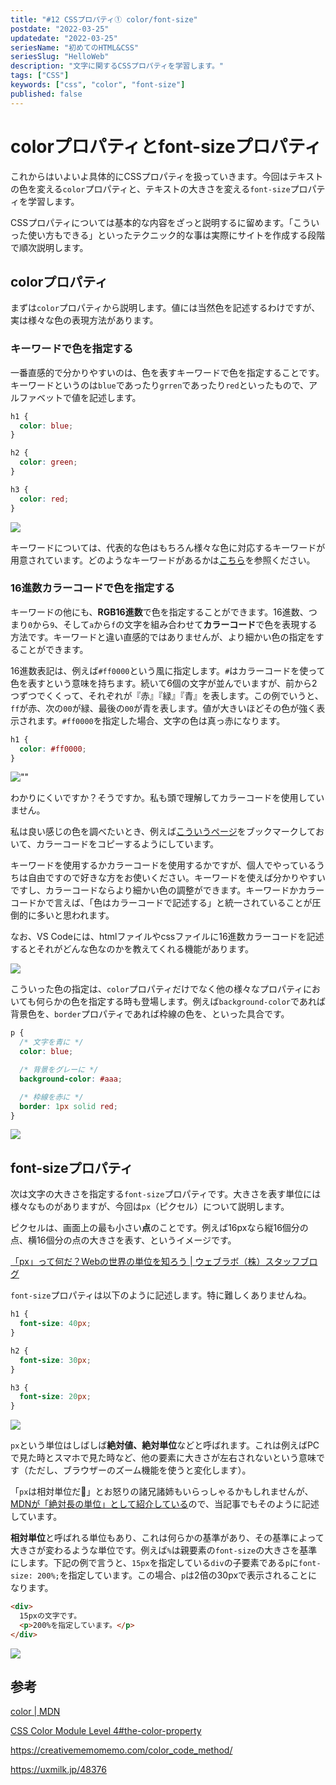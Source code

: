 ```yaml
---
title: "#12 CSSプロパティ① color/font-size"
postdate: "2022-03-25"
updatedate: "2022-03-25"
seriesName: "初めてのHTML&CSS"
seriesSlug: "HelloWeb"
description: "文字に関するCSSプロパティを学習します。"
tags: ["CSS"]
keywords: ["css", "color", "font-size"]
published: false
---
```


# colorプロパティとfont-sizeプロパティ

これからはいよいよ具体的にCSSプロパティを扱っていきます。今回はテキストの色を変える`color`プロパティと、テキストの大きさを変える`font-size`プロパティを学習します。

<aside>

CSSプロパティについては基本的な内容をざっと説明するに留めます。「こういった使い方もできる」といったテクニック的な事は実際にサイトを作成する段階で順次説明します。

</aside>

## colorプロパティ

まずは`color`プロパティから説明します。値には当然色を記述するわけですが、実は様々な色の表現方法があります。

### キーワードで色を指定する

一番直感的で分かりやすいのは、色を表すキーワードで色を指定することです。キーワードというのは`blue`であったり`grren`であったり`red`といったもので、アルファベットで値を記述します。

```css
h1 {
  color: blue;
}

h2 {
  color: green;
}

h3 {
  color: red;
}
```

![](images/image01.png)

キーワードについては、代表的な色はもちろん様々な色に対応するキーワードが用意されています。どのようなキーワードがあるかは[こちら](https://developer.mozilla.org/ja/docs/Web/CSS/color_value#%E8%89%B2%E3%82%AD%E3%83%BC%E3%83%AF%E3%83%BC%E3%83%89)を参照ください。

### 16進数カラーコードで色を指定する

キーワードの他にも、**RGB16進数**で色を指定することができます。16進数、つまり`0`から`9`、そして`a`から`f`の文字を組み合わせて**カラーコード**で色を表現する方法です。キーワードと違い直感的ではありませんが、より細かい色の指定をすることができます。

16進数表記は、例えば`#ff0000`という風に指定します。`#`はカラーコードを使って色を表すという意味を持ちます。続いて6個の文字が並んでいますが、前から2つずつでくくって、それぞれが『赤』『緑』『青』を表します。この例でいうと、`ff`が赤、次の`00`が緑、最後の`00`が青を表します。値が大きいほどその色が強く表示されます。`#ff0000`を指定した場合、文字の色は真っ赤になります。

```css
h1 {
  color: #ff0000;
}
```

![""](images/image02.png)

わかりにくいですか？そうですか。私も頭で理解してカラーコードを使用していません。

私は良い感じの色を調べたいとき、例えば[こういうページ](https://itsakura.com/html-color-codes)をブックマークしておいて、カラーコードをコピーするようにしています。

キーワードを使用するかカラーコードを使用するかですが、個人でやっているうちは自由ですので好きな方をお使いください。キーワードを使えば分かりやすいですし、カラーコードならより細かい色の調整ができます。キーワードかカラーコードかで言えば、「色はカラーコードで記述する」と統一されていることが圧倒的に多いと思われます。

<aside>

なお、VS Codeには、htmlファイルやcssファイルに16進数カラーコードを記述するとそれがどんな色なのかを教えてくれる機能があります。

![](./images/image03.png)

</aside>

こういった色の指定は、`color`プロパティだけでなく他の様々なプロパティにおいても何らかの色を指定する時も登場します。例えば`background-color`であれば背景色を、`border`プロパティであれば枠線の色を、といった具合です。

```css
p {
  /* 文字を青に */
  color: blue;

  /* 背景をグレーに */
  background-color: #aaa;

  /* 枠線を赤に */
  border: 1px solid red;
}
```

![](./images/image06.png)


## font-sizeプロパティ

次は文字の大きさを指定する`font-size`プロパティです。大きさを表す単位には様々なものがありますが、今回は`px`（ピクセル）について説明します。

ピクセルは、画面上の最も小さい**点**のことです。例えば16pxなら縦16個分の点、横16個分の点の大きさを表す、というイメージです。

[「px」って何だ？Webの世界の単位を知ろう | ウェブラボ（株）スタッフブログ](https://www.weblab.co.jp/blog/staff/design/8436.html)

`font-size`プロパティは以下のように記述します。特に難しくありませんね。

```css:title=style.css
h1 {
  font-size: 40px;
}

h2 {
  font-size: 30px;
}

h3 {
  font-size: 20px;
}
```

![](./images/image04.png)

`px`という単位はしばしば**絶対値、絶対単位**などと呼ばれます。これは例えばPCで見た時とスマホで見た時など、他の要素に大きさが左右されないという意味です（ただし、ブラウザーのズーム機能を使うと変化します）。

<aside>

「`px`は相対単位だ🤬」とお怒りの諸兄諸姉もいらっしゃるかもしれませんが、[MDNが「絶対長の単位」として紹介している](https://developer.mozilla.org/ja/docs/Learn/CSS/Building_blocks/Values_and_units)ので、当記事でもそのように記述しています。

</aside>

**相対単位**と呼ばれる単位もあり、これは何らかの基準があり、その基準によって大きさが変わるような単位です。例えば`%`は親要素の`font-size`の大きさを基準にします。下記の例で言うと、`15px`を指定している`div`の子要素である`p`に`font-size: 200%;`を指定しています。この場合、`p`は2倍の30pxで表示されることになります。

```html
<div>
  15pxの文字です。
  <p>200%を指定しています。</p>
</div>
```

![](./images/image04.png)

## 参考

[color | MDN](https://developer.mozilla.org/ja/docs/Web/CSS/color)

[](https://webukatu.com/wordpress/blog/15327/)

[CSS Color Module Level 4#the-color-property](https://drafts.csswg.org/css-color/#the-color-property)

https://creativememomemo.com/color_code_method/

https://uxmilk.jp/48376
